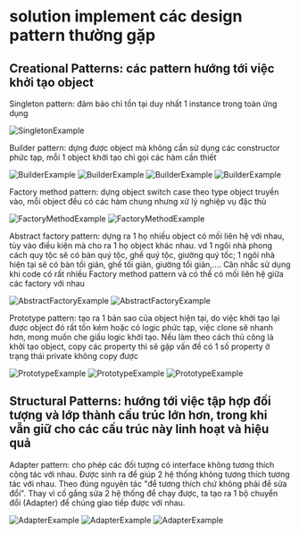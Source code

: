 # solution implement các design pattern thường gặp

## Creational Patterns: các pattern hướng tới việc khởi tạo object

Singleton pattern: đảm bảo chỉ tồn tại duy nhất 1 instance trong toàn ứng dụng

![SingletonExample](Img/SingletonExample.png)

Builder pattern: dựng được object mà không cần sử dụng các constructor phức tạp, mỗi 1 object khởi tạo chỉ gọi các hàm cần thiết

![BuilderExample](Img/BuilderExample1.png) ![BuilderExample](Img/BuilderExample2.png) ![BuilderExample](Img/BuilderExample3.png) ![BuilderExample](Img/BuilderExample4.png)

Factory method pattern: dựng object switch case theo type object truyền vào, mỗi object đều có các hàm chung nhưng xử lý nghiệp vụ đặc thù

![FactoryMethodExample](Img/FactoryMethodExample1.png) ![FactoryMethodExample](Img/FactoryMethodExample2.png)

Abstract factory pattern: dựng ra 1 họ nhiều object có mối liên hệ với nhau, tùy vào điều kiện mà cho ra 1 họ object khác nhau. vd 1 ngôi nhà phong cách quy tộc sẽ có bàn quý tộc, ghế quý tộc, giường quý tốc; 1 ngôi nhà hiện tại sẽ có bàn tối giản, ghế tối giản, giường tối giản,.... Cân nhắc sử dụng khi code có rất nhiều Factory method pattern và có thể có mối liên hệ giữa các factory với nhau

![AbstractFactoryExample](Img/AbstractFactoryExpample1.png) ![AbstractFactoryExample](Img/AbstractFactoryExpample2.png)

Prototype pattern: tạo ra 1 bản sao của object hiện tại, do việc khởi tạo lại được object đó rất tốn kém hoặc có logic phức tạp, việc clone sẽ nhanh hơn, mong muốn che giấu logic khởi tạo. Nếu làm theo cách thủ công là khởi tạo object, copy các property thì sẽ gặp vấn đề có 1 số property ở trạng thái private không copy được

![PrototypeExample](Img/PrototypeExample1.png) ![PrototypeExample](Img/PrototypeExample2.png) ![PrototypeExample](Img/PrototypeExample3.png)

## Structural Patterns: hướng tới việc tập hợp đối tượng và lớp thành cấu trúc lớn hơn, trong khi vẫn giữ cho các cấu trúc này linh hoạt và hiệu quả

Adapter pattern: cho phép các đối tượng có interface không tương thích cộng tác với nhau. Được sinh ra để giúp 2 hệ thống không tương thích tương tác với nhau. Theo đúng nguyên tác "để tương thích chứ không phải để sửa đổi". Thay vì cố gắng sửa 2 hệ thống để chạy được, ta tạo ra 1 bộ chuyển đổi (Adapter) để chúng giao tiếp được với nhau.

![AdapterExample](Img/AdapterExample1.png) ![AdapterExample](Img/AdapterExample2.png) ![AdapterExample](Img/AdapterExample3.png)
